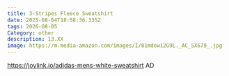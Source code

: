 ```yaml
---
title: 3-Stripes Fleece Sweatshirt
date: 2025-08-04T18:58:36.335Z
tags: 2026-08-05
Category: other
description: 13.XX
image: https://m.media-amazon.com/images/I/81mdow12G9L._AC_SX679_.jpg
---
```

https://joylink.io/adidas-mens-white-sweatshirt      AD